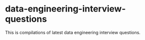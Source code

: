 # data-engineering-interview-questions
This is compilations of latest data engineering interview questions. 
